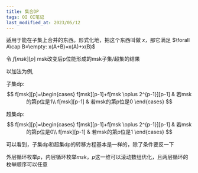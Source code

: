 ```yaml
---
title: 集合DP
tags: OI OI笔记
last_modified_at: 2023/05/12
---
```


适用于能在子集上合并的东西。形式化地，把这个东西叫做 $x$，那它满足 $\forall A\cap B=\empty: x(A+B)=x(A)+x(B)$

令 $f[msk][p]$ msk改变后p位能形成的msk子集/超集的结果

以加法为例,

子集dp:
$$
f[msk][p]=\begin{cases}
f[msk][p-1]+f[msk \oplus 2^{p-1}][p-1] & 若msk的第p位是1\\
f[msk][p-1] & 若msk的第p位是0
\end{cases}
$$

超集dp:
$$
f[msk][p]=\begin{cases}
f[msk][p-1]+f[msk \oplus 2^{p-1}][p-1] & 若msk的第p位是0\\
f[msk][p-1] & 若msk的第p位是1
\end{cases}
$$

可以看到，子集dp和超集dp的转移方程基本是一样的，除了条件要反一下

外层循环枚举$p$，内层循环枚举$msk$，$p$这一维可以滚动数组优化，且两层循环的枚举顺序可以任意
